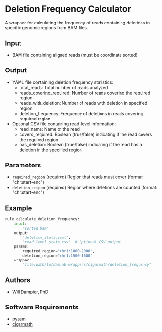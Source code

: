 # Deletion Frequency Calculator

A wrapper for calculating the frequency of reads containing deletions in specific genomic regions from BAM files.

## Input
* BAM file containing aligned reads (must be coordinate sorted)

## Output
* YAML file containing deletion frequency statistics:
  - total_reads: Total number of reads analyzed
  - reads_covering_required: Number of reads covering the required region
  - reads_with_deletion: Number of reads with deletion in specified region
  - deletion_frequency: Frequency of deletions in reads covering required region
* Optional CSV file containing read-level information:
  - read_name: Name of the read
  - covers_required: Boolean (true/false) indicating if the read covers the required region
  - has_deletion: Boolean (true/false) indicating if the read has a deletion in the specified region

## Parameters
* `required_region` (required)
    Region that reads must cover (format: "chr:start-end")
* `deletion_region` (required)
    Region where deletions are counted (format: "chr:start-end")

## Example
```python
rule calculate_deletion_frequency:
    input:
        "sorted.bam"
    output:
        "deletion_stats.yaml",
        "read_level_stats.csv"  # Optional CSV output
    params:
        required_region="chr1:1000-2000",
        deletion_region="chr1:1500-1600"
    wrapper:
        "file:path/to/damlab-wrappers/cigarmath/deletion_frequency"
```

## Authors
* Will Dampier, PhD

## Software Requirements
* [pysam](https://pysam.readthedocs.io/) 
* [cigarmath](https://github.com/DamLabResources/cigarmath)